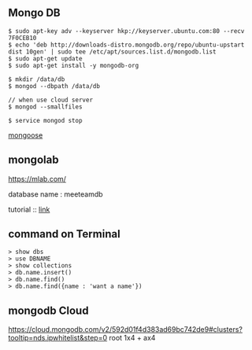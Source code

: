 ## Mongo DB

~~~~
$ sudo apt-key adv --keyserver hkp://keyserver.ubuntu.com:80 --recv 7F0CEB10
$ echo 'deb http://downloads-distro.mongodb.org/repo/ubuntu-upstart dist 10gen' | sudo tee /etc/apt/sources.list.d/mongodb.list
$ sudo apt-get update
$ sudo apt-get install -y mongodb-org

$ mkdir /data/db
$ mongod --dbpath /data/db

// when use cloud server
$ mongod --smallfiles

$ service mongod stop
~~~~

[mongoose](https://developer.mozilla.org/en-US/docs/Learn/Server-side/Express_Nodejs/mongoose)

## mongolab
https://mlab.com/

database name : meeteamdb

tutorial :: 
[link](https://zellwk.com/blog/crud-express-mongodb/)

## command on Terminal
```
> show dbs
> use DBNAME
> show collections
> db.name.insert()
> db.name.find()
> db.name.find({name : 'want a name'})
```

## mongodb Cloud
https://cloud.mongodb.com/v2/592d01f4d383ad69bc742de9#clusters?tooltip=nds.ipwhitelist&step=0
root
1x4 + ax4
